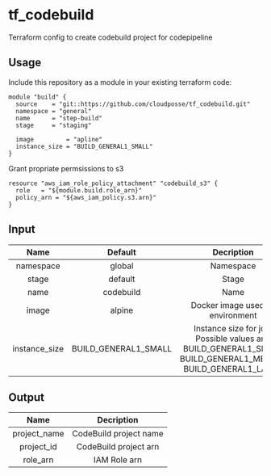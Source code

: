 # tf_codebuild

Terraform config to create codebuild project for codepipeline

## Usage

Include this repository as a module in your existing terraform code:

```
module "build" {
  source    = "git::https://github.com/cloudposse/tf_codebuild.git"
  namespace = "general"
  name      = "step-build"
  stage     = "staging"

  image         = "apline"
  instance_size = "BUILD_GENERAL1_SMALL"
}
```

Grant propriate permsissions to s3

```
resource "aws_iam_role_policy_attachment" "codebuild_s3" {
  role   = "${module.build.role_arn}"
  policy_arn = "${aws_iam_policy.s3.arn}"
}
```

## Input

|      Name     |        Default       |                                                    Decription                                                    |
|:-------------:|:--------------------:|:----------------------------------------------------------------------------------------------------------------:|
|   namespace   |        global        |                                                     Namespace                                                    |
|     stage     |        default       |                                                      Stage                                                       |
|      name     |       codebuild      |                                                       Name                                                       |
|     image     |        alpine        |                                         Docker image used as environment                                         |
| instance_size | BUILD_GENERAL1_SMALL |  Instance size for job.  Possible values are:  BUILD_GENERAL1_SMALL  BUILD_GENERAL1_MEDIUM  BUILD_GENERAL1_LARGE |

## Output

|     Name     |       Decription       |
|:------------:|:----------------------:|
| project_name | CodeBuild project name |
|  project_id  |  CodeBuild project arn |
|   role_arn   |      IAM Role arn      |